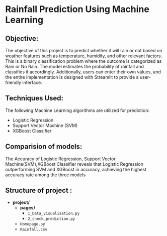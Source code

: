 # Rainfall Prediction Using Machine Learning

## Objective:

The objective of this project is to predict whether it will rain or not based on weather features such as temperature, humidity, and other relevant factors. This is a binary classification problem where the outcome is categorized as Rain or No Rain. The model estimates the probability of rainfall and classifies it accordingly.
Additionally, users can enter their own values, and the entire implementation is designed with Streamlit to provide a user-friendly interface.

## Techniques Used:

The following Machine Learning algorithms are utilized for prediction:
- Logistic Regression
- Support Vector Machine (SVM)
- XGBoost Classifier

## Comparision of models:

The Accuracy of Logistic Regression, Support Vector Machine(SVM),XGBoost Classifier reveals that Logistic Regression outperforming SVM and XGBoost in accuracy, achieving the highest accuracy rate among the three models

## Structure of project :

- **project/**
  - **pages/**
    - `1_Data_visualisation.py`
    - `2_check_prediction.py`
  - `Homepage.py`
  - `Rainfall.csv`

